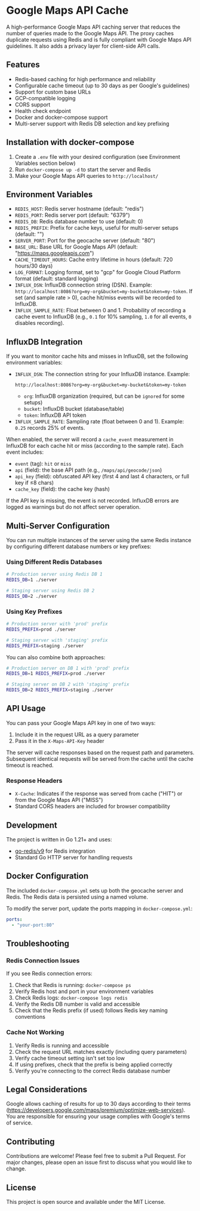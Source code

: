 # Google Maps API Cache

A high-performance Google Maps API caching server that reduces the number of queries made to the Google Maps API. The proxy caches duplicate requests using Redis and is fully compliant with Google Maps API guidelines. It also adds a privacy layer for client-side API calls.

## Features

- Redis-based caching for high performance and reliability
- Configurable cache timeout (up to 30 days as per Google's guidelines)
- Support for custom base URLs
- GCP-compatible logging
- CORS support
- Health check endpoint
- Docker and docker-compose support
- Multi-server support with Redis DB selection and key prefixing

## Installation with docker-compose

1. Create a `.env` file with your desired configuration (see Environment Variables section below)
2. Run `docker-compose up -d` to start the server and Redis
3. Make your Google Maps API queries to `http://localhost/`

## Environment Variables

- `REDIS_HOST`: Redis server hostname (default: "redis")
- `REDIS_PORT`: Redis server port (default: "6379")
- `REDIS_DB`: Redis database number to use (default: 0)
- `REDIS_PREFIX`: Prefix for cache keys, useful for multi-server setups (default: "")
- `SERVER_PORT`: Port for the geocache server (default: "80")
- `BASE_URL`: Base URL for Google Maps API (default: "https://maps.googleapis.com")
- `CACHE_TIMEOUT_HOURS`: Cache entry lifetime in hours (default: 720 hours/30 days)
- `LOG_FORMAT`: Logging format, set to "gcp" for Google Cloud Platform format (default: standard logging)
- `INFLUX_DSN`: InfluxDB connection string (DSN). Example: `http://localhost:8086?org=my-org&bucket=my-bucket&token=my-token`. If set (and sample rate > 0), cache hit/miss events will be recorded to InfluxDB.
- `INFLUX_SAMPLE_RATE`: Float between 0 and 1. Probability of recording a cache event to InfluxDB (e.g., `0.1` for 10% sampling, `1.0` for all events, `0` disables recording).

## InfluxDB Integration

If you want to monitor cache hits and misses in InfluxDB, set the following environment variables:

- `INFLUX_DSN`: The connection string for your InfluxDB instance. Example:
  ```
  http://localhost:8086?org=my-org&bucket=my-bucket&token=my-token
  ```
  - `org`: InfluxDB organization (required, but can be `ignored` for some setups)
  - `bucket`: InfluxDB bucket (database/table)
  - `token`: InfluxDB API token
- `INFLUX_SAMPLE_RATE`: Sampling rate (float between 0 and 1). Example: `0.25` records 25% of events.

When enabled, the server will record a `cache_event` measurement in InfluxDB for each cache hit or miss (according to the sample rate). Each event includes:

- `event` (tag): `hit` or `miss`
- `api` (field): the base API path (e.g., `/maps/api/geocode/json`)
- `api_key` (field): obfuscated API key (first 4 and last 4 characters, or full key if ≤8 chars)
- `cache_key` (field): the cache key (hash)

If the API key is missing, the event is not recorded. InfluxDB errors are logged as warnings but do not affect server operation.

## Multi-Server Configuration

You can run multiple instances of the server using the same Redis instance by configuring different database numbers or key prefixes:

### Using Different Redis Databases
```bash
# Production server using Redis DB 1
REDIS_DB=1 ./server

# Staging server using Redis DB 2
REDIS_DB=2 ./server
```

### Using Key Prefixes
```bash
# Production server with 'prod' prefix
REDIS_PREFIX=prod ./server

# Staging server with 'staging' prefix
REDIS_PREFIX=staging ./server
```

You can also combine both approaches:
```bash
# Production server on DB 1 with 'prod' prefix
REDIS_DB=1 REDIS_PREFIX=prod ./server

# Staging server on DB 2 with 'staging' prefix
REDIS_DB=2 REDIS_PREFIX=staging ./server
```

## API Usage

You can pass your Google Maps API key in one of two ways:
1. Include it in the request URL as a query parameter
2. Pass it in the `X-Maps-API-Key` header

The server will cache responses based on the request path and parameters. Subsequent identical requests will be served from the cache until the cache timeout is reached.

### Response Headers

- `X-Cache`: Indicates if the response was served from cache ("HIT") or from the Google Maps API ("MISS")
- Standard CORS headers are included for browser compatibility

## Development

The project is written in Go 1.21+ and uses:
- [go-redis/v9](https://github.com/redis/go-redis) for Redis integration
- Standard Go HTTP server for handling requests

## Docker Configuration

The included `docker-compose.yml` sets up both the geocache server and Redis. The Redis data is persisted using a named volume.

To modify the server port, update the ports mapping in `docker-compose.yml`:
```yaml
ports:
  - "your-port:80"
```

## Troubleshooting

### Redis Connection Issues

If you see Redis connection errors:
1. Check that Redis is running: `docker-compose ps`
2. Verify Redis host and port in your environment variables
3. Check Redis logs: `docker-compose logs redis`
4. Verify the Redis DB number is valid and accessible
5. Check that the Redis prefix (if used) follows Redis key naming conventions

### Cache Not Working

1. Verify Redis is running and accessible
2. Check the request URL matches exactly (including query parameters)
3. Verify cache timeout setting isn't set too low
4. If using prefixes, check that the prefix is being applied correctly
5. Verify you're connecting to the correct Redis database number

## Legal Considerations

Google allows caching of results for up to 30 days according to their terms (https://developers.google.com/maps/premium/optimize-web-services). You are responsible for ensuring your usage complies with Google's terms of service.

## Contributing

Contributions are welcome! Please feel free to submit a Pull Request. For major changes, please open an issue first to discuss what you would like to change.

## License

This project is open source and available under the MIT License.
